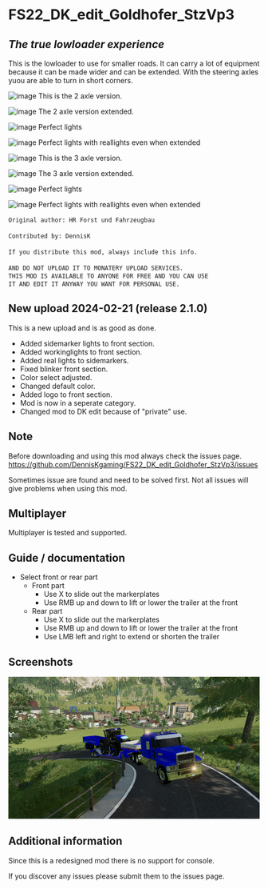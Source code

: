 # FS22_DK_edit_Goldhofer_StzVp3

## *The true lowloader experience*


This is the lowloader to use for smaller roads. It can carry a lot of equipment because it can be made wider and can be extended. With the steering axles yuou are able to turn in short corners.

![image](https://private-user-images.githubusercontent.com/106397367/306753113-eb1fd0c0-706c-4d17-a589-349ef06e7ec2.png?jwt=eyJhbGciOiJIUzI1NiIsInR5cCI6IkpXVCJ9.eyJpc3MiOiJnaXRodWIuY29tIiwiYXVkIjoicmF3LmdpdGh1YnVzZXJjb250ZW50LmNvbSIsImtleSI6ImtleTUiLCJleHAiOjE3MDg1NDQ3NjcsIm5iZiI6MTcwODU0NDQ2NywicGF0aCI6Ii8xMDYzOTczNjcvMzA2NzUzMTEzLWViMWZkMGMwLTcwNmMtNGQxNy1hNTg5LTM0OWVmMDZlN2VjMi5wbmc_WC1BbXotQWxnb3JpdGhtPUFXUzQtSE1BQy1TSEEyNTYmWC1BbXotQ3JlZGVudGlhbD1BS0lBVkNPRFlMU0E1M1BRSzRaQSUyRjIwMjQwMjIxJTJGdXMtZWFzdC0xJTJGczMlMkZhd3M0X3JlcXVlc3QmWC1BbXotRGF0ZT0yMDI0MDIyMVQxOTQxMDdaJlgtQW16LUV4cGlyZXM9MzAwJlgtQW16LVNpZ25hdHVyZT1kZmU5NTZkYjVjMGU3YTYxMjdlNWQ4MzhhNzAxMWVjNjViYzViNjJkYzYyM2I5ZTBjZjE5YWZjOGQ3NTNiNjM5JlgtQW16LVNpZ25lZEhlYWRlcnM9aG9zdCZhY3Rvcl9pZD0wJmtleV9pZD0wJnJlcG9faWQ9MCJ9.lV4hYLxrSTfFmjKKOHvHfjARoqxS5HSwZYp0roLqwig)
This is the 2 axle version.

![image](https://private-user-images.githubusercontent.com/106397367/306753118-7913abd8-62d7-4342-8d2f-d3c7ca1397e0.png?jwt=eyJhbGciOiJIUzI1NiIsInR5cCI6IkpXVCJ9.eyJpc3MiOiJnaXRodWIuY29tIiwiYXVkIjoicmF3LmdpdGh1YnVzZXJjb250ZW50LmNvbSIsImtleSI6ImtleTUiLCJleHAiOjE3MDg1NDQ3NjcsIm5iZiI6MTcwODU0NDQ2NywicGF0aCI6Ii8xMDYzOTczNjcvMzA2NzUzMTE4LTc5MTNhYmQ4LTYyZDctNDM0Mi04ZDJmLWQzYzdjYTEzOTdlMC5wbmc_WC1BbXotQWxnb3JpdGhtPUFXUzQtSE1BQy1TSEEyNTYmWC1BbXotQ3JlZGVudGlhbD1BS0lBVkNPRFlMU0E1M1BRSzRaQSUyRjIwMjQwMjIxJTJGdXMtZWFzdC0xJTJGczMlMkZhd3M0X3JlcXVlc3QmWC1BbXotRGF0ZT0yMDI0MDIyMVQxOTQxMDdaJlgtQW16LUV4cGlyZXM9MzAwJlgtQW16LVNpZ25hdHVyZT03OWU2NDIwZjgyNGM3YTNmOGM2NGJkMTMzZDBmYTI5YTRjMmY5OTE5NjBiMmUwNTIwMmI3YWEzZGIzMDFkOTY3JlgtQW16LVNpZ25lZEhlYWRlcnM9aG9zdCZhY3Rvcl9pZD0wJmtleV9pZD0wJnJlcG9faWQ9MCJ9.Xd2RX3E1L0LJ8tE-Zid_h-O7Y3twlLvb53-qHFiN4dw)
The 2 axle version extended.

![image](https://private-user-images.githubusercontent.com/106397367/306753127-a8eafa9e-b6bc-4c21-910a-82865c249ac1.png?jwt=eyJhbGciOiJIUzI1NiIsInR5cCI6IkpXVCJ9.eyJpc3MiOiJnaXRodWIuY29tIiwiYXVkIjoicmF3LmdpdGh1YnVzZXJjb250ZW50LmNvbSIsImtleSI6ImtleTUiLCJleHAiOjE3MDg1NDQ3NjcsIm5iZiI6MTcwODU0NDQ2NywicGF0aCI6Ii8xMDYzOTczNjcvMzA2NzUzMTI3LWE4ZWFmYTllLWI2YmMtNGMyMS05MTBhLTgyODY1YzI0OWFjMS5wbmc_WC1BbXotQWxnb3JpdGhtPUFXUzQtSE1BQy1TSEEyNTYmWC1BbXotQ3JlZGVudGlhbD1BS0lBVkNPRFlMU0E1M1BRSzRaQSUyRjIwMjQwMjIxJTJGdXMtZWFzdC0xJTJGczMlMkZhd3M0X3JlcXVlc3QmWC1BbXotRGF0ZT0yMDI0MDIyMVQxOTQxMDdaJlgtQW16LUV4cGlyZXM9MzAwJlgtQW16LVNpZ25hdHVyZT1mNDkyYWM5YTM4MjAwNmIyMjdjZjkxNzVmMzI4ZjNmNWQ5YzI4OWU5MjRiMTI3ODQzNTU4MTU2MThlODZkYWU5JlgtQW16LVNpZ25lZEhlYWRlcnM9aG9zdCZhY3Rvcl9pZD0wJmtleV9pZD0wJnJlcG9faWQ9MCJ9.zg0YXnh_DAtngquVWPxJ1pACrm_9myZaBuBxLxhWt98)
Perfect lights

![image](https://private-user-images.githubusercontent.com/106397367/306753122-19662a42-0639-45ac-95d9-60ce9d800bf8.png?jwt=eyJhbGciOiJIUzI1NiIsInR5cCI6IkpXVCJ9.eyJpc3MiOiJnaXRodWIuY29tIiwiYXVkIjoicmF3LmdpdGh1YnVzZXJjb250ZW50LmNvbSIsImtleSI6ImtleTUiLCJleHAiOjE3MDg1NDQ3NjcsIm5iZiI6MTcwODU0NDQ2NywicGF0aCI6Ii8xMDYzOTczNjcvMzA2NzUzMTIyLTE5NjYyYTQyLTA2MzktNDVhYy05NWQ5LTYwY2U5ZDgwMGJmOC5wbmc_WC1BbXotQWxnb3JpdGhtPUFXUzQtSE1BQy1TSEEyNTYmWC1BbXotQ3JlZGVudGlhbD1BS0lBVkNPRFlMU0E1M1BRSzRaQSUyRjIwMjQwMjIxJTJGdXMtZWFzdC0xJTJGczMlMkZhd3M0X3JlcXVlc3QmWC1BbXotRGF0ZT0yMDI0MDIyMVQxOTQxMDdaJlgtQW16LUV4cGlyZXM9MzAwJlgtQW16LVNpZ25hdHVyZT0yNGNmYjkyZTcyZWQ2YjA3ZWEzYWUwNDE2MTA3OGEwNzhkZWRhYTc4MzJhNTQwMWIwNzE3NTYyZjdkNjllNGIwJlgtQW16LVNpZ25lZEhlYWRlcnM9aG9zdCZhY3Rvcl9pZD0wJmtleV9pZD0wJnJlcG9faWQ9MCJ9.-EUShqIv0YVsGY5zOnHHgt3K6-WW4ilFaVzSOxHxocQ)
Perfect lights with reallights even when extended

![image](https://private-user-images.githubusercontent.com/106397367/306772244-10d85b58-3b9a-4713-8bf0-4870e5616c46.png?jwt=eyJhbGciOiJIUzI1NiIsInR5cCI6IkpXVCJ9.eyJpc3MiOiJnaXRodWIuY29tIiwiYXVkIjoicmF3LmdpdGh1YnVzZXJjb250ZW50LmNvbSIsImtleSI6ImtleTUiLCJleHAiOjE3MDg1NDkyNjMsIm5iZiI6MTcwODU0ODk2MywicGF0aCI6Ii8xMDYzOTczNjcvMzA2NzcyMjQ0LTEwZDg1YjU4LTNiOWEtNDcxMy04YmYwLTQ4NzBlNTYxNmM0Ni5wbmc_WC1BbXotQWxnb3JpdGhtPUFXUzQtSE1BQy1TSEEyNTYmWC1BbXotQ3JlZGVudGlhbD1BS0lBVkNPRFlMU0E1M1BRSzRaQSUyRjIwMjQwMjIxJTJGdXMtZWFzdC0xJTJGczMlMkZhd3M0X3JlcXVlc3QmWC1BbXotRGF0ZT0yMDI0MDIyMVQyMDU2MDNaJlgtQW16LUV4cGlyZXM9MzAwJlgtQW16LVNpZ25hdHVyZT04NmI2OWIzNzBkZDNlZWY4Mzg4OTMxMzFkY2Y0MjI0ZjA0NTUyOTk0NDczMWRkMzdjODY0MDliMGUxYzk3ZGFmJlgtQW16LVNpZ25lZEhlYWRlcnM9aG9zdCZhY3Rvcl9pZD0wJmtleV9pZD0wJnJlcG9faWQ9MCJ9.uIe91GYAbQkFkQXGjU5TUZ8SLZwwH-QiHvaReOvMnCk)
This is the 3 axle version.

![image](https://private-user-images.githubusercontent.com/106397367/306772246-292ecb1c-bce6-4d70-ab7a-5b63d1d2cf90.png?jwt=eyJhbGciOiJIUzI1NiIsInR5cCI6IkpXVCJ9.eyJpc3MiOiJnaXRodWIuY29tIiwiYXVkIjoicmF3LmdpdGh1YnVzZXJjb250ZW50LmNvbSIsImtleSI6ImtleTUiLCJleHAiOjE3MDg1NDkyNjMsIm5iZiI6MTcwODU0ODk2MywicGF0aCI6Ii8xMDYzOTczNjcvMzA2NzcyMjQ2LTI5MmVjYjFjLWJjZTYtNGQ3MC1hYjdhLTViNjNkMWQyY2Y5MC5wbmc_WC1BbXotQWxnb3JpdGhtPUFXUzQtSE1BQy1TSEEyNTYmWC1BbXotQ3JlZGVudGlhbD1BS0lBVkNPRFlMU0E1M1BRSzRaQSUyRjIwMjQwMjIxJTJGdXMtZWFzdC0xJTJGczMlMkZhd3M0X3JlcXVlc3QmWC1BbXotRGF0ZT0yMDI0MDIyMVQyMDU2MDNaJlgtQW16LUV4cGlyZXM9MzAwJlgtQW16LVNpZ25hdHVyZT00YjA1Y2MxMTM4YjA1MWYyNDZkNDZkNDJmOTBhYTEyYzZmNjdjODcxNjg2NTk2N2FjYzM3YzljM2ExZTJmYzIzJlgtQW16LVNpZ25lZEhlYWRlcnM9aG9zdCZhY3Rvcl9pZD0wJmtleV9pZD0wJnJlcG9faWQ9MCJ9.pPytbUJmMN23G9Y_zeYZw8TORnO5JKKbch5LCwUYTwU)
The 3 axle version extended.

![image](https://private-user-images.githubusercontent.com/106397367/306772256-4779cd66-ac65-4042-bfce-a28f84973d92.png?jwt=eyJhbGciOiJIUzI1NiIsInR5cCI6IkpXVCJ9.eyJpc3MiOiJnaXRodWIuY29tIiwiYXVkIjoicmF3LmdpdGh1YnVzZXJjb250ZW50LmNvbSIsImtleSI6ImtleTUiLCJleHAiOjE3MDg1NDkyNjMsIm5iZiI6MTcwODU0ODk2MywicGF0aCI6Ii8xMDYzOTczNjcvMzA2NzcyMjU2LTQ3NzljZDY2LWFjNjUtNDA0Mi1iZmNlLWEyOGY4NDk3M2Q5Mi5wbmc_WC1BbXotQWxnb3JpdGhtPUFXUzQtSE1BQy1TSEEyNTYmWC1BbXotQ3JlZGVudGlhbD1BS0lBVkNPRFlMU0E1M1BRSzRaQSUyRjIwMjQwMjIxJTJGdXMtZWFzdC0xJTJGczMlMkZhd3M0X3JlcXVlc3QmWC1BbXotRGF0ZT0yMDI0MDIyMVQyMDU2MDNaJlgtQW16LUV4cGlyZXM9MzAwJlgtQW16LVNpZ25hdHVyZT1lYWIyZjE4OWI0ZTRhNzAwYTBiZjRlMmM3ZTZiYmQ0ZDQ1NzExOTQyZTJjOGEyMWU5Yjc5NzgzMGFjMDA4NWQ0JlgtQW16LVNpZ25lZEhlYWRlcnM9aG9zdCZhY3Rvcl9pZD0wJmtleV9pZD0wJnJlcG9faWQ9MCJ9.F2EQWualOY2tv_5YclO4cVwyFy_1j6IJmkUxrb9xzKE)
Perfect lights

![image](https://private-user-images.githubusercontent.com/106397367/306772250-fe6480bf-926b-4916-9cb2-7369429eac20.png?jwt=eyJhbGciOiJIUzI1NiIsInR5cCI6IkpXVCJ9.eyJpc3MiOiJnaXRodWIuY29tIiwiYXVkIjoicmF3LmdpdGh1YnVzZXJjb250ZW50LmNvbSIsImtleSI6ImtleTUiLCJleHAiOjE3MDg1NDkyNjMsIm5iZiI6MTcwODU0ODk2MywicGF0aCI6Ii8xMDYzOTczNjcvMzA2NzcyMjUwLWZlNjQ4MGJmLTkyNmItNDkxNi05Y2IyLTczNjk0MjllYWMyMC5wbmc_WC1BbXotQWxnb3JpdGhtPUFXUzQtSE1BQy1TSEEyNTYmWC1BbXotQ3JlZGVudGlhbD1BS0lBVkNPRFlMU0E1M1BRSzRaQSUyRjIwMjQwMjIxJTJGdXMtZWFzdC0xJTJGczMlMkZhd3M0X3JlcXVlc3QmWC1BbXotRGF0ZT0yMDI0MDIyMVQyMDU2MDNaJlgtQW16LUV4cGlyZXM9MzAwJlgtQW16LVNpZ25hdHVyZT01ZmE4NTJjMjFjOGFjZGI3NTQwMjRhZTk1YTdlYjIxODQzNTc0ODI3YzU0YjU4ZjRmMGZhYzQwNjM0ZTYzMGYxJlgtQW16LVNpZ25lZEhlYWRlcnM9aG9zdCZhY3Rvcl9pZD0wJmtleV9pZD0wJnJlcG9faWQ9MCJ9.0zi4N7OtB1u4ijHJhTO0XYGCiuOTd7SYHDHfq3x4WvQ)
Perfect lights with reallights even when extended



```
Original author: HR Forst und Fahrzeugbau

Contributed by: DennisK

If you distribute this mod, always include this info.

AND DO NOT UPLOAD IT TO MONATERY UPLOAD SERVICES.
THIS MOD IS AVAILABLE TO ANYONE FOR FREE AND YOU CAN USE
IT AND EDIT IT ANYWAY YOU WANT FOR PERSONAL USE.
```


## New upload 2024-02-21 (release 2.1.0)

This is a new upload and is as good as done.

- Added sidemarker lights to front section.
- Added workinglights to front section.
- Added real lights to sidemarkers.
- Fixed blinker front section.
- Color select adjusted.
- Changed default color.
- Added logo to front section.
- Mod is now in a seperate category.
- Changed mod to DK edit because of "private" use.


## Note
Before downloading and using this mod always check the issues page. https://github.com/DennisKgaming/FS22_DK_edit_Goldhofer_StzVp3/issues

Sometimes issue are found and need to be solved first. Not all issues will give problems when using this mod.

## Multiplayer
Multiplayer is tested and supported.


## Guide / documentation

- Select front or rear part
    - Front part
        - Use X to slide out the markerplates
        - Use RMB up and down to lift or lower the trailer at the front
    - Rear part
        - Use X to slide out the markerplates
        - Use RMB up and down to lift or lower the trailer at the front
        - Use LMB left and right to extend or shorten the trailer


## Screenshots

![Alt text](screenshots/screenShot_01.png)


## Additional information

Since this is a redesigned mod there is no support for console.

If you discover any issues please submit them to the issues page.
